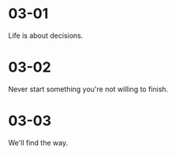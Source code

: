 # 03-01

Life is about decisions.

# 03-02

Never start something you're not willing to finish.

# 03-03

We'll find the way.
